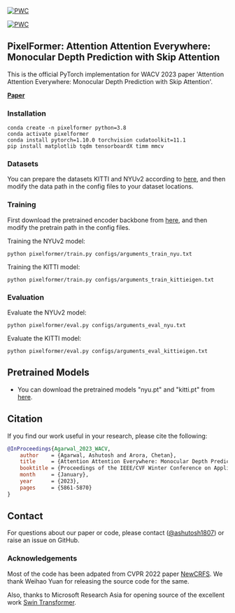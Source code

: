 [![PWC](https://img.shields.io/endpoint.svg?url=https://paperswithcode.com/badge/attention-attention-everywhere-monocular/monocular-depth-estimation-on-nyu-depth-v2)](https://paperswithcode.com/sota/monocular-depth-estimation-on-nyu-depth-v2?p=attention-attention-everywhere-monocular)

[![PWC](https://img.shields.io/endpoint.svg?url=https://paperswithcode.com/badge/attention-attention-everywhere-monocular/monocular-depth-estimation-on-kitti-eigen)](https://paperswithcode.com/sota/monocular-depth-estimation-on-kitti-eigen?p=attention-attention-everywhere-monocular)

## PixelFormer: Attention Attention Everywhere: Monocular Depth Prediction with Skip Attention
This is the official PyTorch implementation for WACV 2023 paper 'Attention Attention Everywhere: Monocular Depth Prediction with Skip Attention'.

**[Paper](https://arxiv.org/pdf/2210.09071)** <br />


### Installation
```
conda create -n pixelformer python=3.8
conda activate pixelformer
conda install pytorch=1.10.0 torchvision cudatoolkit=11.1
pip install matplotlib tqdm tensorboardX timm mmcv
```


### Datasets
You can prepare the datasets KITTI and NYUv2 according to [here](https://github.com/cleinc/bts), and then modify the data path in the config files to your dataset locations.


### Training
First download the pretrained encoder backbone from [here](https://github.com/microsoft/Swin-Transformer), and then modify the pretrain path in the config files.

Training the NYUv2 model:
```
python pixelformer/train.py configs/arguments_train_nyu.txt
```

Training the KITTI model:
```
python pixelformer/train.py configs/arguments_train_kittieigen.txt
```


### Evaluation
Evaluate the NYUv2 model:
```
python pixelformer/eval.py configs/arguments_eval_nyu.txt
```

Evaluate the KITTI model:
```
python pixelformer/eval.py configs/arguments_eval_kittieigen.txt
```

## Pretrained Models
* You can download the pretrained models "nyu.pt" and "kitti.pt" from [here](https://drive.google.com/drive/folders/1Feo67jEbccqa-HojTHG7ljTXOW2yuX-X?usp=share_link).

## Citation

If you find our work useful in your research, please cite the following:
```bibtex
@InProceedings{Agarwal_2023_WACV,
    author    = {Agarwal, Ashutosh and Arora, Chetan},
    title     = {Attention Attention Everywhere: Monocular Depth Prediction With Skip Attention},
    booktitle = {Proceedings of the IEEE/CVF Winter Conference on Applications of Computer Vision (WACV)},
    month     = {January},
    year      = {2023},
    pages     = {5861-5870}
}
```

## Contact
For questions about our paper or code, please contact ([@ashutosh1807](https://github.com/ashutosh1807)) or raise an issue on GitHub.



### Acknowledgements
Most of the code has been adpated from CVPR 2022 paper [NewCRFS](https://github.com/aliyun/NeWCRFs). We thank Weihao Yuan for releasing the source code for the same.

Also, thanks to Microsoft Research Asia for opening source of the excellent work [Swin Transformer](https://github.com/microsoft/Swin-Transformer).
